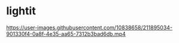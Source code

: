 # lightit

https://user-images.githubusercontent.com/10838658/211895034-901330f4-0a8f-4e35-aa65-7312b3bad6db.mp4

